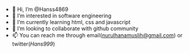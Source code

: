 - 👋 Hi, I’m @Hanss4869
- 👀 I’m interested in software engineering
- 🌱 I’m currently learning html, css and javascript
- 💞️ I’m looking to collaborate with github community
- 📫 You can reach me through email(nurulhanamuslih@gmail.com) or twitter(_Hans999_)

<!---
Hanss4869/Hanss4869 is a ✨ special ✨ repository because its `README.md` (this file) appears on your GitHub profile.
You can click the Preview link to take a look at your changes.
--->
